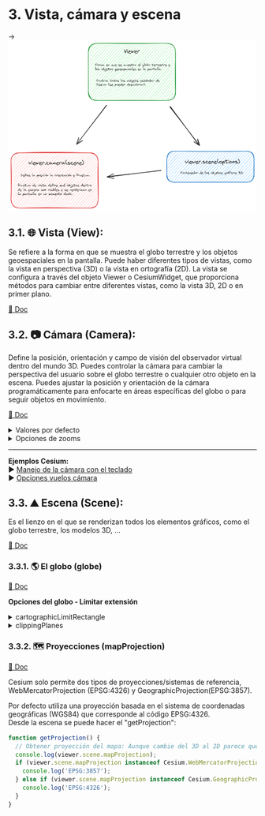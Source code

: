 # 3. Vista, cámara y escena

->![scheme](./scheme.png)

## 3.1. 🌐 Vista (View): 
Se refiere a la forma en que se muestra el globo terrestre y los objetos geoespaciales en la pantalla. Puede haber diferentes tipos de vistas, como la vista en perspectiva (3D) o la vista en ortografía (2D). La vista se configura a través del objeto Viewer o CesiumWidget, que proporciona métodos para cambiar entre diferentes vistas, como la vista 3D, 2D o en primer plano.  

[📘 Doc](https://cesium.com/learn/cesiumjs/ref-doc/Viewer.html?classFilter=view)

## 3.2. 📷 Cámara (Camera): 
Define la posición, orientación y campo de visión del observador virtual dentro del mundo 3D. Puedes controlar la cámara para cambiar la perspectiva del usuario sobre el globo terrestre o cualquier otro objeto en la escena. Puedes ajustar la posición y orientación de la cámara programáticamente para enfocarte en áreas específicas del globo o para seguir objetos en movimiento.  

[📘 Doc](https://cesium.com/learn/cesiumjs/ref-doc/Camera.html)   

<details>
  <summary>Valores por defecto</summary>

  * **Cesium.Camera.DEFAULT_OFFSET**  
  [📘 Doc](https://cesium.com/learn/cesiumjs/ref-doc/Camera.html#.DEFAULT_OFFSET)  

  *  **Cesium.Camera.DEFAULT_VIEW_FACTOR**  
  [📘 Doc](https://cesium.com/learn/cesiumjs/ref-doc/Camera.html#.DEFAULT_OFFSET)  

  *  **Cesium.Camera.DEFAULT_VIEW_RECTANGLE:** Te informa de la vista predeterminada de la cámara, propiedad solo de lectura.  
  [📘 Doc](https://cesium.com/learn/cesiumjs/ref-doc/Camera.html#.DEFAULT_OFFSET) || [📂 Ejemplo](https://github.com/AlvaroCodes/cesiumJS_notebook/blob/main/03_Vista_camara_y_escena/examples/02_dafault_view_rectangle.html)
</details>    

<details>
  <summary>Opciones de zooms</summary>  
  
* **Cantidad de zoom - "getZoom"** [📘 Doc](https://cesium.com/learn/ion-sdk/ref-doc/Cartographic.html#Cartographic)  
```javascript
  function getZoom() {
    // Obtener el nivel de zoom (lo muestra en metros)
    //  Te informa de la vista predeterminada de la cámara, propiedad solo de lectura.
    console.log(viewer.camera.positionCartographic.height);
  }
```  
  
* **zoomIn(amount)** [📘 Doc](https://cesium.com/learn/ion-sdk/ref-doc/Camera.html?classFilter=came#zoomIn)
```javascript
function setZoomIn(zoom) {
  // Cambiar nivel de zoom: Si no se pasa ningún valor por defecto viewer.camera.defaultZoomAmount (100000.0) 
  viewer.camera.zoomIn(zoom);
}
```

*  **zoomOut(amount)** [📘 Doc](https://cesium.com/learn/ion-sdk/ref-doc/Camera.html?classFilter=came#zoomOut)
```javascript
function setZoomOut(zoom) {
  // Cambiar nivel de zoom: Si no se pasa ningún valor por defecto viewer.camera.defaultZoomAmount (100000.0) 
  viewer.camera.zoomOut(zoom);
}
```

**📂 Ejemplos:**  
* Control del Zoom: [📋 HTML](https://github.com/AlvaroCodes/cesiumJS_notebook/blob/main/03_Vista_camara_y_escena/examples/01_Zoom.html) | 🚀[CodePen](https://codepen.io/AlvaroCodes/pen/abrvXrB)

</details>   

---

**Ejemplos Cesium:**    
▶️ [Manejo de la cámara con el teclado](https://sandcastle.cesium.com/?src=Camera%20Tutorial.html&label=All)  
▶️ [Opciones vuelos cámara](https://sandcastle.cesium.com/?src=Camera.html&label=All)


## 3.3. ⛰️ Escena (Scene):
Es el lienzo en el que se renderizan todos los elementos gráficos, como el globo terrestre, los modelos 3D, ...  

[📘 Doc](https://cesium.com/learn/cesiumjs/ref-doc/Scene.html?classFilter=scene)

### 3.3.1. 🌎 El globo (globe) 
[📘 Doc](https://cesium.com/learn/cesiumjs/ref-doc/Globe.html)  

**Opciones del globo - Límitar extensión**
<details>
  <summary>cartographicLimitRectangle</summary>
  Recorta el globo a una zona concreta, por defecto ```Rectangle.MAX_VALUE```.

  ```javascript
  const viewer = new Cesium.Viewer('cesiumContainer');
  const scene = viewer.scene;
  const globe = scene.globe;

  const spainRectangle = Cesium.Rectangle.fromDegrees(
    -9.392883673530648,
    35.946850083961464,
    3.0394840836805496,
    43.74833771420099
  );

    globe.cartographicLimitRectangle = spainRectangle;
    scene.skyAtmosphere.show = false;
  ```
  
  [📘 Doc](https://cesium.com/learn/cesiumjs/ref-doc/Globe.html#cartographicLimitRectangle)  || [📂 Ejemplo](https://github.com/AlvaroCodes/cesiumJS_notebook/blob/main/03_Vista_camara_y_escena/examples/08_cartographicLimitRectangle.html)
</details> 

<details>
  <summary>clippingPlanes</summary>
  Delimita la representación del plano ("recorta").

  ```javascript
   const viewer = new Cesium.Viewer('cesiumContainer');

    // Crear un conjunto de clipping planes
    const clippingPlanes = new Cesium.ClippingPlaneCollection({
        planes : [
            new Cesium.ClippingPlane(new Cesium.Cartesian3(1.0, 0.0, 0.0), 0.0),
            new Cesium.ClippingPlane(new Cesium.Cartesian3(-1.0, 0.0, 0.0), -4000000.0),
            new Cesium.ClippingPlane(new Cesium.Cartesian3(0.0, 1.0, 0.0), 0.0),
            new Cesium.ClippingPlane(new Cesium.Cartesian3(0.0, -1.0, 0.0), -4000000.0)
        ],
        edgeWidth: 1.0,
        edgeColor: Cesium.Color.WHITE
    });

    // Aplicar los clipping planes al globo
    viewer.scene.globe.clippingPlanes = clippingPlanes;
  ```
  
  [📘 Doc](https://cesium.com/learn/cesiumjs/ref-doc/Globe.html#clippingPlanes)  || [📂 Ejemplo](https://github.com/AlvaroCodes/cesiumJS_notebook/blob/main/03_Vista_camara_y_escena/examples/07_clippingPlane.html)
</details> 

### 3.3.2. 🗺️ Proyecciones (mapProjection) 
[📘 Doc](https://cesium.com/learn/ion-sdk/ref-doc/MapProjection.html)  

Cesium solo permite dos tipos de proyecciones/sistemas de referencia, WebMercatorProjection (EPSG:4326) y GeographicProjection(EPSG:3857).   

Por defecto utiliza una proyección basada en el sistema de coordenadas geográficas (WGS84) que corresponde al código EPSG:4326.  
Desde la escena se puede hacer el "getProjection":
```javascript
function getProjection() {
  // Obtener proyección del mapa: Aunque cambie del 3D al 2D parece que no cambia la proyección.
  console.log(viewer.scene.mapProjection);
  if (viewer.scene.mapProjection instanceof Cesium.WebMercatorProjection) {
    console.log('EPSG:3857');
  } else if (viewer.scene.mapProjection instanceof Cesium.GeographicProjection) {
    console.log('EPSG:4326');
  }
}
```


